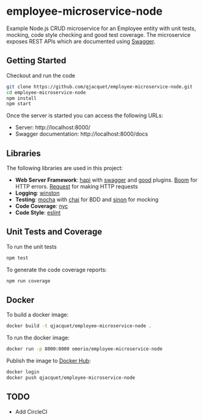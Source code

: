 # employee-microservice-node

Example Node.js CRUD microservice for an Employee entity with unit tests, mocking, code style checking and good test coverage. The microservice exposes REST APIs which are documented using [Swagger](http://swagger.io/).

## Getting Started

Checkout and run the code
```bash
git clone https://github.com/qjacquet/employee-microservice-node.git
cd employee-microservice-node
npm install
npm start
```

Once the server is started you can access the following URLs:
* Server: http://localhost:8000/
* Swagger documentation: http://localhost:8000/docs

## Libraries

The following libraries are used in this project:

- **Web Server Framework**: [hapi](https://hapijs.com/) with [swagger](https://github.com/glennjones/hapi-swagger) and [good](https://github.com/hapijs/good) plugins. [Boom](https://github.com/hapijs/boom) for HTTP errors. [Request](https://github.com/request/request) for making HTTP requests
- **Logging**: [winston](https://github.com/winstonjs/winston)
- **Testing**: [mocha](https://mochajs.org/) with [chai](http://chaijs.com/) for BDD and [sinon](http://sinonjs.org/) for mocking
- **Code Coverage**: [nyc](https://github.com/istanbuljs/nyc)
- **Code Style**: [eslint](http://eslint.org/)


## Unit Tests and Coverage

To run the unit tests
```bash
npm test
```

To generate the code coverage reports:
```bash
npm run coverage
```

## Docker
To build a docker image:
```bash
docker build -t qjacquet/employee-microservice-node .
```

To run the docker image:
```bash
docker run -p 8000:8000 omerio/employee-microservice-node
```

Publish the image to [Docker Hub](https://hub.docker.com/):
```bash
docker login
docker push qjacquet/employee-microservice-node
```

## TODO
- Add CircleCI
